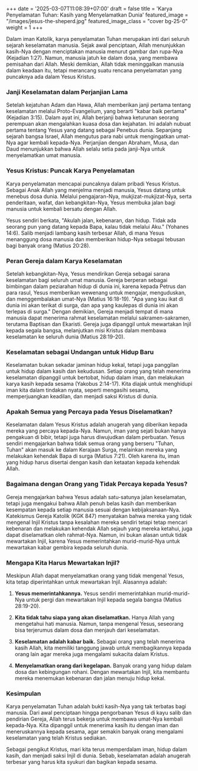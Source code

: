 +++
date = '2025-03-07T11:08:39+07:00'
draft = false
title = 'Karya Penyelamatan Tuhan: Kasih yang Menyelamatkan Dunia'
featured_image = "/images/jesus-the-sheperd.jpg"
featured_image_class = "cover bg-25-0"
weight = 1
+++

Dalam iman Katolik, karya penyelamatan Tuhan merupakan inti dari seluruh sejarah keselamatan manusia. Sejak awal penciptaan, Allah menunjukkan kasih-Nya dengan menciptakan manusia menurut gambar dan rupa-Nya (Kejadian 1:27). Namun, manusia jatuh ke dalam dosa, yang membawa pemisahan dari Allah. Meski demikian, Allah tidak meninggalkan manusia dalam keadaan itu, tetapi merancang suatu rencana penyelamatan yang puncaknya ada dalam Yesus Kristus.

### Janji Keselamatan dalam Perjanjian Lama

Setelah kejatuhan Adam dan Hawa, Allah memberikan janji pertama tentang keselamatan melalui Proto-Evangelium, yang berarti "kabar baik pertama" (Kejadian 3:15). Dalam ayat ini, Allah berjanji bahwa keturunan seorang perempuan akan mengalahkan kuasa dosa dan kejahatan. Ini adalah nubuat pertama tentang Yesus yang datang sebagai Penebus dunia. Sepanjang sejarah bangsa Israel, Allah mengutus para nabi untuk mengingatkan umat-Nya agar kembali kepada-Nya. Perjanjian dengan Abraham, Musa, dan Daud menunjukkan bahwa Allah selalu setia pada janji-Nya untuk menyelamatkan umat manusia.

### Yesus Kristus: Puncak Karya Penyelamatan

Karya penyelamatan mencapai puncaknya dalam pribadi Yesus Kristus. Sebagai Anak Allah yang menjelma menjadi manusia, Yesus datang untuk menebus dosa dunia. Melalui pengajaran-Nya, mukjizat-mukjizat-Nya, serta penderitaan, wafat, dan kebangkitan-Nya, Yesus membuka jalan bagi manusia untuk kembali bersatu dengan Allah.

Yesus sendiri berkata, "Akulah jalan, kebenaran, dan hidup. Tidak ada seorang pun yang datang kepada Bapa, kalau tidak melalui Aku." (Yohanes 14:6). Salib menjadi lambang kasih terbesar Allah, di mana Yesus menanggung dosa manusia dan memberikan hidup-Nya sebagai tebusan bagi banyak orang (Matius 20:28).

### Peran Gereja dalam Karya Keselamatan

Setelah kebangkitan-Nya, Yesus mendirikan Gereja sebagai sarana keselamatan bagi seluruh umat manusia. Gereja berperan sebagai bimbingan dalam peziarahan hidup di dunia ini, karena kepada Petrus dan para rasul, Yesus memberikan wewenang untuk mengajar, menguduskan, dan menggembalakan umat-Nya (Matius 16:18-19). "Apa yang kau ikat di dunia ini akan terikat di surga, dan apa yang kaulepas di dunia ini akan terlepas di surga." Dengan demikian, Gereja menjadi tempat di mana manusia dapat menerima rahmat keselamatan melalui sakramen-sakramen, terutama Baptisan dan Ekaristi. Gereja juga dipanggil untuk mewartakan Injil kepada segala bangsa, melanjutkan misi Kristus dalam membawa keselamatan ke seluruh dunia (Matius 28:19-20).

### Keselamatan sebagai Undangan untuk Hidup Baru

Keselamatan bukan sekadar jaminan hidup kekal, tetapi juga panggilan untuk hidup dalam kasih dan kekudusan. Setiap orang yang telah menerima keselamatan dipanggil untuk bertobat, hidup dalam iman, dan melakukan karya kasih kepada sesama (Yakobus 2:14-17). Kita diajak untuk menghidupi iman kita dalam tindakan nyata, seperti mengasihi sesama, memperjuangkan keadilan, dan menjadi saksi Kristus di dunia.

### Apakah Semua yang Percaya pada Yesus Diselamatkan?

Keselamatan dalam Yesus Kristus adalah anugerah yang diberikan kepada mereka yang percaya kepada-Nya. Namun, iman yang sejati bukan hanya pengakuan di bibir, tetapi juga harus diwujudkan dalam perbuatan. Yesus sendiri mengajarkan bahwa tidak semua orang yang berseru "Tuhan, Tuhan" akan masuk ke dalam Kerajaan Surga, melainkan mereka yang melakukan kehendak Bapa di surga (Matius 7:21). Oleh karena itu, iman yang hidup harus disertai dengan kasih dan ketaatan kepada kehendak Allah.

### Bagaimana dengan Orang yang Tidak Percaya kepada Yesus?

Gereja mengajarkan bahwa Yesus adalah satu-satunya jalan keselamatan, tetapi juga mengakui bahwa Allah penuh belas kasih dan memberikan kesempatan kepada setiap manusia sesuai dengan kebijaksanaan-Nya. Katekismus Gereja Katolik (KGK 847) menyatakan bahwa mereka yang tidak mengenal Injil Kristus tanpa kesalahan mereka sendiri tetapi tetap mencari kebenaran dan melakukan kehendak Allah sejauh yang mereka ketahui, juga dapat diselamatkan oleh rahmat-Nya. Namun, ini bukan alasan untuk tidak mewartakan Injil, karena Yesus memerintahkan murid-murid-Nya untuk mewartakan kabar gembira kepada seluruh dunia.

### Mengapa Kita Harus Mewartakan Injil?

Meskipun Allah dapat menyelamatkan orang yang tidak mengenal Yesus, kita tetap diperintahkan untuk mewartakan Injil. Alasannya adalah:

1. **Yesus memerintahkannya.** Yesus sendiri memerintahkan murid-murid-Nya untuk pergi dan mewartakan Injil kepada segala bangsa (Matius 28:19-20).

2. **Kita tidak tahu siapa yang akan diselamatkan.** Hanya Allah yang mengetahui hati manusia. Namun, tanpa mengenal Yesus, seseorang bisa terjerumus dalam dosa dan menjauh dari keselamatan.

3. **Keselamatan adalah kabar baik.** Sebagai orang yang telah menerima kasih Allah, kita memiliki tanggung jawab untuk membagikannya kepada orang lain agar mereka juga mengalami sukacita dalam Kristus.

4. **Menyelamatkan orang dari kegelapan.** Banyak orang yang hidup dalam dosa dan kebingungan rohani. Dengan mewartakan Injil, kita membantu mereka menemukan kebenaran dan jalan menuju hidup kekal.

### Kesimpulan

Karya penyelamatan Tuhan adalah bukti kasih-Nya yang tak terbatas bagi manusia. Dari awal penciptaan hingga pengorbanan Yesus di kayu salib dan pendirian Gereja, Allah terus bekerja untuk membawa umat-Nya kembali kepada-Nya. Kita dipanggil untuk menerima kasih itu dengan iman dan meneruskannya kepada sesama, agar semakin banyak orang mengalami keselamatan yang telah Kristus sediakan.

Sebagai pengikut Kristus, mari kita terus memperdalam iman, hidup dalam kasih, dan menjadi saksi Injil di dunia. Sebab, keselamatan adalah anugerah terbesar yang harus kita syukuri dan bagikan kepada sesama.

